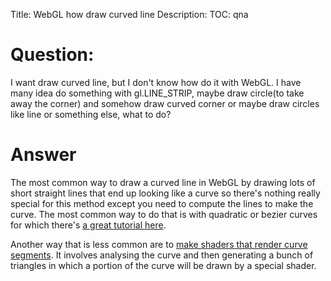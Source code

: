 Title: WebGL how draw curved line
Description:
TOC: qna

# Question:

I want draw curved line, but I don't know how do it with WebGL.
I have many idea do something with gl.LINE_STRIP, maybe draw circle(to take away the corner) and somehow draw curved corner or maybe draw circles like line or something else, what to do?

# Answer

The most common way to draw a curved line in WebGL by drawing lots of short straight lines that end up looking like a curve so there's nothing really special for this method except you need to compute the lines to make the curve. The most common way to do that is with quadratic or bezier curves for which there's [a great tutorial here](https://pomax.github.io/bezierinfo/).

Another way that is less common are to [make shaders that render curve segments](https://developer.nvidia.com/gpugems/GPUGems3/gpugems3_ch25.html). It involves analysing the curve and then generating a bunch of triangles in which a portion of the curve will be drawn by a special shader.


